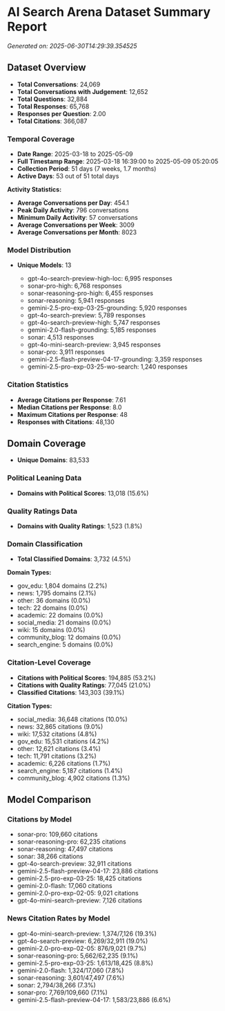 # AI Search Arena Dataset Summary Report

*Generated on: 2025-06-30T14:29:39.354525*

## Dataset Overview

- **Total Conversations**: 24,069
- **Total Conversations with Judgement**: 12,652
- **Total Questions**: 32,884
- **Total Responses**: 65,768
- **Responses per Question**: 2.00
- **Total Citations**: 366,087

### Temporal Coverage
- **Date Range**: 2025-03-18 to 2025-05-09
- **Full Timestamp Range**: 2025-03-18 16:39:00 to 2025-05-09 05:20:05
- **Collection Period**: 51 days (7 weeks, 1.7 months)
- **Active Days**: 53 out of 51 total days

**Activity Statistics:**
- **Average Conversations per Day**: 454.1
- **Peak Daily Activity**: 796 conversations
- **Minimum Daily Activity**: 57 conversations
- **Average Conversations per Week**: 3009
- **Average Conversations per Month**: 8023

### Model Distribution
- **Unique Models**: 13

  - gpt-4o-search-preview-high-loc: 6,995 responses
  - sonar-pro-high: 6,768 responses
  - sonar-reasoning-pro-high: 6,455 responses
  - sonar-reasoning: 5,941 responses
  - gemini-2.5-pro-exp-03-25-grounding: 5,920 responses
  - gpt-4o-search-preview: 5,789 responses
  - gpt-4o-search-preview-high: 5,747 responses
  - gemini-2.0-flash-grounding: 5,185 responses
  - sonar: 4,513 responses
  - gpt-4o-mini-search-preview: 3,945 responses
  - sonar-pro: 3,911 responses
  - gemini-2.5-flash-preview-04-17-grounding: 3,359 responses
  - gemini-2.5-pro-exp-03-25-wo-search: 1,240 responses

### Citation Statistics
- **Average Citations per Response**: 7.61
- **Median Citations per Response**: 8.0
- **Maximum Citations per Response**: 48
- **Responses with Citations**: 48,130

## Domain Coverage
- **Unique Domains**: 83,533

### Political Leaning Data
- **Domains with Political Scores**: 13,018 (15.6%)

### Quality Ratings Data
- **Domains with Quality Ratings**: 1,523 (1.8%)

### Domain Classification
- **Total Classified Domains**: 3,732 (4.5%)

**Domain Types:**
  - gov_edu: 1,804 domains (2.2%)
  - news: 1,795 domains (2.1%)
  - other: 36 domains (0.0%)
  - tech: 22 domains (0.0%)
  - academic: 22 domains (0.0%)
  - social_media: 21 domains (0.0%)
  - wiki: 15 domains (0.0%)
  - community_blog: 12 domains (0.0%)
  - search_engine: 5 domains (0.0%)

### Citation-Level Coverage
- **Citations with Political Scores**: 194,885 (53.2%)
- **Citations with Quality Ratings**: 77,045 (21.0%)
- **Classified Citations**: 143,303 (39.1%)

**Citation Types:**
  - social_media: 36,648 citations (10.0%)
  - news: 32,865 citations (9.0%)
  - wiki: 17,532 citations (4.8%)
  - gov_edu: 15,531 citations (4.2%)
  - other: 12,621 citations (3.4%)
  - tech: 11,791 citations (3.2%)
  - academic: 6,226 citations (1.7%)
  - search_engine: 5,187 citations (1.4%)
  - community_blog: 4,902 citations (1.3%)
## Model Comparison

### Citations by Model

- sonar-pro: 109,660 citations
- sonar-reasoning-pro: 62,235 citations
- sonar-reasoning: 47,497 citations
- sonar: 38,266 citations
- gpt-4o-search-preview: 32,911 citations
- gemini-2.5-flash-preview-04-17: 23,886 citations
- gemini-2.5-pro-exp-03-25: 18,425 citations
- gemini-2.0-flash: 17,060 citations
- gemini-2.0-pro-exp-02-05: 9,021 citations
- gpt-4o-mini-search-preview: 7,126 citations

### News Citation Rates by Model

- gpt-4o-mini-search-preview: 1,374/7,126 (19.3%)
- gpt-4o-search-preview: 6,269/32,911 (19.0%)
- gemini-2.0-pro-exp-02-05: 876/9,021 (9.7%)
- sonar-reasoning-pro: 5,662/62,235 (9.1%)
- gemini-2.5-pro-exp-03-25: 1,613/18,425 (8.8%)
- gemini-2.0-flash: 1,324/17,060 (7.8%)
- sonar-reasoning: 3,601/47,497 (7.6%)
- sonar: 2,794/38,266 (7.3%)
- sonar-pro: 7,769/109,660 (7.1%)
- gemini-2.5-flash-preview-04-17: 1,583/23,886 (6.6%)
